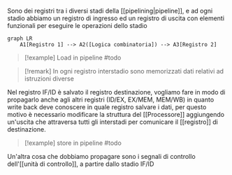 Sono dei registri tra i diversi stadi della [[pipelining|pipeline]], e ad ogni stadio abbiamo un registro di ingresso ed un registro di uscita con elementi funzionali per eseguire le operazioni dello stadio

```mermaid
graph LR
	A1[Registro 1] --> A2([Logica combinatoria]) --> A3[Registro 2]
```
>[!example] Load in pipeline
> #todo


>[!remark]
In ogni registro interstadio sono memorizzati dati relativi ad istruzioni diverse

Nel registro IF/ID è salvato il registro destinazione, vogliamo fare in modo di propagarlo anche agli altri registri (ID/EX, EX/MEM, MEM/WB) in quanto write back deve conoscere in quale registro salvare i dati, per questo motivo è necessario modificare la struttura del [[Processore]] aggiungendo un'uscita che attraversa tutti gli interstadi per comunicare il [[registro]] di destinazione.

>[!example] store in pipeline
#todo 


Un'altra cosa che dobbiamo propagare sono i segnali di controllo dell'[[unità di controllo]], a partire dallo stadio IF/ID